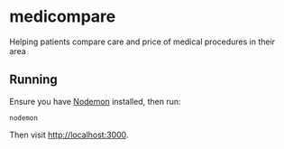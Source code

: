 # medicompare
Helping patients compare care and price of medical procedures in their area

## Running

Ensure you have [Nodemon](https://github.com/remy/nodemon) installed, then run:

```
nodemon
```

Then visit <http://localhost:3000>.

